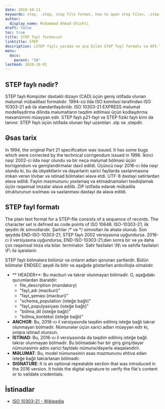 ```yaml
---
date: 2019-10-11
keywords: step, .step, step file format, how to open step files, .step extension, step extension
author:
  display_name: Muhammad Ahmad Chishti
draft: false
toc: true
title: STEP fayl formasıat
linktitle: STEP
description: LSTEP faylı yarada və aça bilən STEP fayl formatı və API-lər haqqında qazanıns.
menu:
  docs:
    parent: "3d"
lastmod: 2020-18-01
---
```


## STEP faylı nədir?

STEP faylı Kompüter dəstəkli dizayn (CAD) üçün geniş istifadə olunan məlumat mübadiləsi formatıdır. 1994-cü ildə ISO komitəsi tərəfindən ISO 10303-21 adı ilə standartlaşdırılıb. ISO 10303-21 EXPRESS məlumat modelləşdirmə dilində məlumatların təqdim edilməsi üçün kodlaşdırma mexanizmini müəyyən edir. STEP faylı p21-fayl və STEP fiziki faylı kimi də tanınır. STEP faylı üçün istifadə olunan fayl uzantıları .stp və .stepdir.

## Əsas tarix

In 1994, the original Part 21 specification was issued. It has some bugs which were corrected by the technical corrigendum issued in 1996. İkinci nəşr 2002-ci ildə nəşr olundu və bir neçə məlumat bölməsi üçün korrigendum və genişləndirmələr daxil edildi. Üçüncü nəşr 2016-cı ildə nəşr olundu ki, bu da obyektlərin və dəyərlərin xarici fayllarda saxlanmasına imkan verən lövbər və istinad bölmələri əlavə etdi. UTF-8 dəstəyi sətirlərdən əlavə edildi. Faylın məzmununu yoxlamaq və etimadnamələri təsdiqləmək üçün rəqəmsal imzalar əlavə edilib. ZIP istifadə edərək mübadilə strukturunun sıxılması və saxlanması dəstəyi də əlavə edildi.

## STEP fayl formatı

The plain text format for a STEP-file consists of a sequence of records. The character set is defined as code points of ISO 10646. ISO-10303-21; ilk qeydin ilk simvollarıdır. Şərhlər /* və */ simvolları ilə əhatə olunub. Son qeyddə END-ISO-10303-21; STEP faylı 2002 versiyasına uyğundursa. 2016-cı il versiyasına uyğundursa, END-ISO-10303-21;dən sonra bir və ya daha çox rəqəmsal imza ola bilər. terminator. Sətir fasilələri \N\ və səhifə fasilələri \F\ ilə işarələnir.

STEP faylı bölmələrə bölünür və onların adları qorunan şərtlərdir. Bütün bölmələr ENDSEC qeydi ilə bitir və aşağıda göstərilən ardıcıllıqla olmalıdır.

- ** HEADER**: Bu məcburi və təkrar olunmayan bölmədir. O, aşağıdakı qurumlardan ibarətdir:
  - file_description (mandatory)
  - "fayl_adı (məcburi)"
  - "fayl_şeması (məcburi)"
  - "schema_population (isteğe bağlı)"
  - "fayl_populyasiyası (isteğe bağlı)"
  - "bölmə_dil (isteğe bağlı)"
  - "bölmə_kontekst (isteğe bağlı)"
- **ANCHOR**: Bu, 2016-cı il versiyasında təqdim edilmiş isteğe bağlı təkrar olunmayan bölmədir. Nümunələr üçün xarici adları müəyyən edir ki, onlara istinad olunsun.
- **İSTİNAD**: Bu, 2016-cı il versiyasında da təqdim edilmiş isteğe bağlı təkrar olunmayan bölmədir. Bu bölmədəki hər bir giriş giriş/dəyər nümunəsinin adını xarici fayldakı nümunə/dəyərlə əlaqələndirir.
- **MƏLUMAT**: Bu, model nümunəsinin əsas məzmununu ehtiva edən isteğe bağlı təkrarlanan bölmədir.
- **SIGNATURE**: It is an optional repeatable section that was introduced in the 2016 version. It holds the digital signature to verify the file's content or to validate credentials.

## İstinadlar

- [ISO 10303-21 - Wikipedia](https://en.wikipedia.org/wiki/ISO_10303-21)

